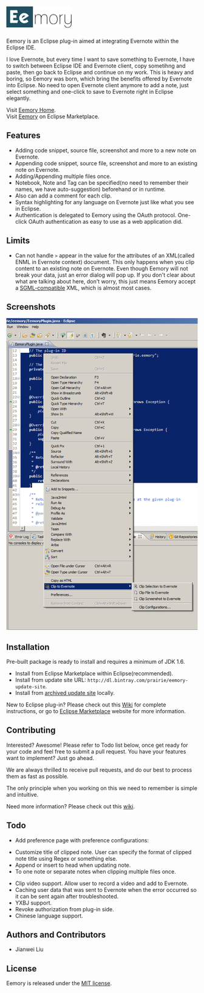 # ![Eemory](com.prairie.eemory/icons/plugin_172x56.png)

Eemory is an Eclipse plug-in aimed at integrating Evernote within the Eclipse IDE.

I love Evernote, but every time I want to save something to Evernote, I have to switch between Eclipse IDE and Evernote client, copy sometihng and paste, then go back to Eclipse and continue on my work. This is heavy and boring, so Eemory was born, which bring the benefits offered by Evernote into Eclipse. No need to open Evernote client anymore to add a note, just select something and one-click to save to Evernote right in Eclipse elegantly.

Visit [Eemory Home](http://prairie.github.io/Eemory).  
Visit [Eemory](http://marketplace.eclipse.org/content/eemory) on Eclipse Marketplace.

## Features

+ Adding code snippet, source file, screenshot and more to a new note on Evernote.
+ Appending code snippet, source file, screenshot and more to an existing note on Evernote.
+ Adding/Appending multiple files once.
+ Notebook, Note and Tag can be specified(no need to remember their names, we have auto-suggestion) beforehand or in runtime.
+ Also can add a comment for each clip.
+ Syntax highlighting for any language on Evernote just like what you see in Eclipse.
+ Authentication is delegated to Eemory using the OAuth protocol. One-click OAuth authentication as easy to use as a web application did.

## Limits

+ Can not handle `>` appear in the value for the attributes of an XML(called ENML in Evernote context) document. This only happens when you clip content to an existing note on Evernote. Even though Eemory will not break your data, just an error dialog will pop up. If you don't clear about what are talking about here, don't worry, this just means Eemory accept a [SGML-compatible](http://www.w3.org/TR/REC-xml/#dt-compat) XML, which is almost most cases.

## Screenshots

![screenshot](com.prairie.eemory/res/plugin-screenshot.png)

## Installation

Pre-built package is ready to install and requires a minimum of JDK 1.6.

+ Install from Eclipse Marketplace within Eclipse(recommended).
+ Install from update site URL: `http://dl.bintray.com/prairie/eemory-update-site`.
+ Install from [archived update site](https://github.com/prairie/Eemory/releases) locally.

New to Eclipse plug-in? Please check out this [Wiki](https://github.com/prairie/Eemory/wiki) for complete instructions, or go to [Eclipse Marketplace](http://dl.bintray.com/prairie/eemory-update-site) website for more information.

## Contributing

Interested? Awesome! Please refer to Todo list below, once get ready for your code and feel free to submit a pull request. You have your features want to implement? Just go ahead.

We are always thrilled to receive pull requests, and do our best to process them as fast as possible.

The only principle when you working on this we need to remember is simple and intuitive.

Need more information? Please check out this [wiki](https://github.com/prairie/Eemory/wiki).

## Todo

+ Add preference page with preference configurations:
 - Customize title of clipped note. User can specify the format of clipped note title using Regex or something else.
 - Append or insert to head when updating note.
 - To one note or separate notes when clipping multiple files once.
+ Clip video support. Allow user to record a video and add to Evernote.
+ Caching user data that was sent to Evernote when the error occurred so it can be sent again after troubleshooted.
+ YXBJ support.
+ Revoke authorization from plug-in side.
+ Chinese language support.

## Authors and Contributors

+ Jianwei Liu

## License

Eemory is released under the [MIT license](http://www.opensource.org/licenses/MIT).
